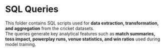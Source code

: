 # SQL Queries

This folder contains SQL scripts used for **data extraction, transformation, and aggregation** from the cricket datasets.  
The queries generate key analytical features such as **match summaries, toss impact, powerplay runs, venue statistics, and win ratios** used during model training.
